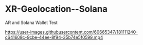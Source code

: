 # XR-Geolocation--Solana

AR and Solana Wallet Test


https://user-images.githubusercontent.com/60665347/181111240-c641608c-9cbe-44ee-8f94-35b74e5f0599.mp4

